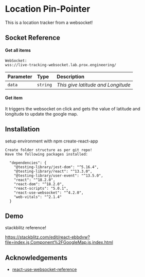 
# Location Pin-Pointer

This is a location tracker from a websocket!

## Socket Reference

#### Get all items

```
WebSocket:
wss://live-tracking-websocket.lab.prox.engineering/
```

| Parameter | Type     | Description                |
| :-------- | :------- | :------------------------- |
| `data` | `string` | *This give latitude and Longitude*|

#### Get item


It triggers the websocket on click and gets the value of 
latitude and longitude to update the google map.
## Installation

setup environment with npm create-react-app

```
Create folder structure as per git repo!
Have the following packages installed:

  "dependencies": {
    "@testing-library/jest-dom": "^5.16.4",
    "@testing-library/react": "^13.3.0",
    "@testing-library/user-event": "^13.5.0",
    "react": "^18.2.0",
    "react-dom": "^18.2.0",
    "react-scripts": "5.0.1",
    "react-use-websocket": "^4.2.0",
    "web-vitals": "^2.1.4"
  }
```
    
## Demo

stackblitz reference!

https://stackblitz.com/edit/react-ebbdvw?file=index.js,Component%2FGoogleMap.js,index.html


## Acknowledgements

 - [react-use-websocket-reference](https://www.npmjs.com/package/react-use-websocket)
 